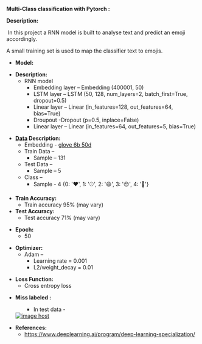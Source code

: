 <p><strong>Multi-Class classification with Pytorch :</strong></p>
<p><strong>Description:</strong></p>
<p>&nbsp;In this project a RNN model is built to analyse text and predict an emoji accordingly.</p>
<p>A small training set is used to map the classifier text to emojis.</p>
<ul>
<li><strong>Model:</strong></li>
</ul>
<ul>
<li><strong>Description:</strong>
<ul>
<li>RNN model
<ul>
<li>Embedding layer &ndash; Embedding (400001, 50)</li>
<li>LSTM layer &ndash; LSTM (50, 128, num_layers=2, batch_first=True, dropout=0.5)</li>
<li>Linear layer &ndash; Linear (in_features=128, out_features=64, bias=True)</li>
<li>Droupout -Dropout (p=0.5, inplace=False)</li>
<li>Linear layer &ndash; Linear (in_features=64, out_features=5, bias=True)</li>
</ul>
</li>
</ul>
</li>
</ul>
<ul>
<li><strong><a href="https://www.kaggle.com/datasets/alvinrindra/emojify/download?datasetVersionNumber=2" target="_blank">Data</a>&nbsp;Description:</strong>
<ul>
<li>Embedding - <a href="https://www.kaggle.com/datasets/watts2/glove6b50dtxt/download?datasetVersionNumber=1" target="_blank">glove 6b 50d</a></li>
<li>Train Data &ndash;
<ul>
<li>Sample &ndash; 131</li>
</ul>
</li>
<li>Test Data &ndash;
<ul>
<li>Sample &ndash; 5</li>
</ul>
</li>
<li>Class &ndash;
<ul>
<li>Sample - 4 {0: '❤️', 1: '⚾', 2: '😄', 3: '😔', 4: '🍴'}</li>
</ul>
</li>
</ul>
</li>
</ul>
<ul>
<li><strong>Train Accuracy:</strong>
<ul>
<li>Train accuracy 95% (may vary)</li>
</ul>
</li>
<li><strong>Test Accuracy: </strong>
<ul>
<li>Test accuracy 71% (may vary)</li>
</ul>
</li>
</ul>
<ul>
<li><strong>Epoch:</strong>
<ul>
<li>50</li>
</ul>
</li>
</ul>
<ul>
<li><strong>Optimizer:</strong>
<ul>
<li>Adam &ndash;
<ul>
<li>Learning rate = 0.001</li>
<li>L2/weight_decay = 0.01</li>
</ul>
</li>
</ul>
</li>
</ul>
<ul>
<li><strong>Loss Function:</strong>
<ul>
<li>Cross entropy loss</li>
</ul>
</li>
</ul>
<ul>
<li><strong>Miss labeled :</strong><br />
<ul>
<ul>
<li>In test data -</li>
</ul>
</ul>
<a href="https://imgbox.com/VZLGfJkF" target="_blank"><img src="https://thumbs2.imgbox.com/9c/ee/VZLGfJkF_t.png" alt="image host" /></a></li>
</ul>
<ul>
<li><strong>References:</strong>
<ul>
<li><a href="https://www.deeplearning.ai/program/deep-learning-specialization/" target="_blank">https://www.deeplearning.ai/program/deep-learning-specialization/</a></li>
</ul>
</li>
</ul>
